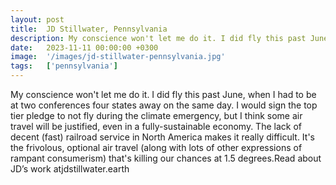 ```yaml
---
layout: post
title:  JD Stillwater, Pennsylvania
description: My conscience won't let me do it. I did fly this past June, when I had to be at two conferences four states away on the same day. I would sign the top...
date:   2023-11-11 00:00:00 +0300
image:  '/images/jd-stillwater-pennsylvania.jpg'
tags:   ['pennsylvania']
---
```

My conscience won't let me do it. I did fly this past June, when I had to be at two conferences four states away on the same day. I would sign the top tier pledge to not fly during the climate emergency, but I think some air travel will be justified, even in a fully-sustainable economy. The lack of decent (fast) railroad service in North America makes it really difficult. It's the frivolous, optional air travel (along with lots of other expressions of rampant consumerism) that's killing our chances at 1.5 degrees.Read about JD’s work atjdstillwater.earth

